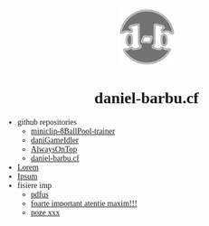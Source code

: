 <div style="text-align:center;">
  <img src="/img/favicon.png?" width="100px">
  <h1 style="font-family:'Cooper Black 2';">daniel-barbu.cf</h1>
</div>

* github repositories
  * [miniclip-8BallPool-trainer](https://github.com/daniel-barbu/miniclip-8BallPool-trainer/)
  * [daniGameIdler](https://github.com/daniel-barbu/daniGameIdler/)
  * [AlwaysOnTop](https://github.com/daniel-barbu/AlwaysOnTop/)
  * [daniel-barbu.cf](https://github.com/daniel-barbu/daniel-barbu.cf/)
* [Lorem](https://lipsum.com/)
* [Ipsum](https://lipsum.com/)
* fisiere imp
  * [pdfus](https://github.com/daniel-barbu/miniclip-8BallPool-trainer/)
  * [foarte important atentie maxim!!!](https://www.dorianpopa.ro/)
  * [poze xxx](https://daniel-barbu.cf/img/favicon.png/)
  

<h1></h1>  




<!--
<span style="font-size:140%;">➪Bine ati venit pe site-ul meu!</span>  
Numele meu este Daniel Barbu, am 15 ani si sunt din Bucuresti. Mai jos gasiti cateva dintre proiectele mele.
<h1></h1>
-->

<script>
  var link=document.createElement("link");
  link.rel="icon";
  link.href="/img/favicon.png?";
  document.getElementsByTagName("head")[0].appendChild(link);
  document.getElementsByTagName("h1")[0].remove();
</script>
<style>
  @font-face {font-family:'Cooper Black 2'; src:url(/fonts/CooperBlack2.woff);}
  @font-face {font-family:'Lucida Sans Unicode'; src:url(/fonts/LucidaSansUnicode.woff);}
  body {font-family:"Lucida Sans Unicode";}
</style>
 
